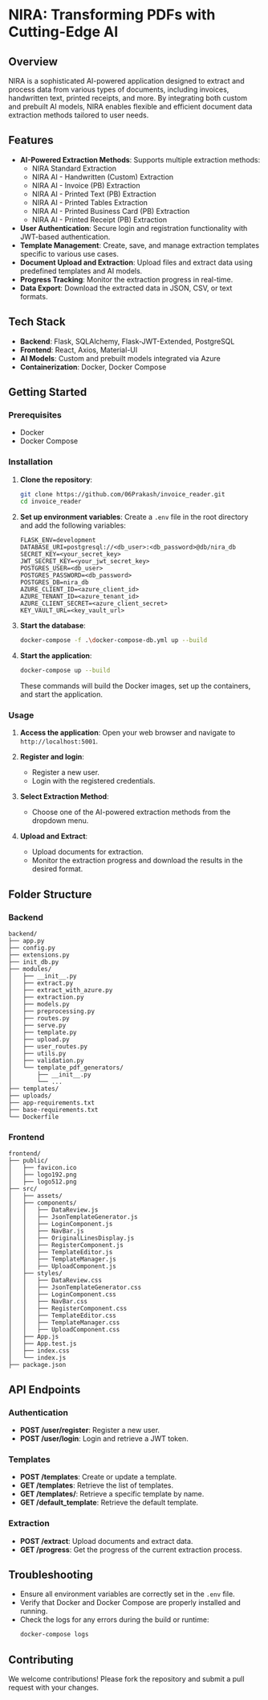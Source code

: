 # NIRA: Transforming PDFs with Cutting-Edge AI

## Overview

NIRA is a sophisticated AI-powered application designed to extract and process data from various types of documents, including invoices, handwritten text, printed receipts, and more. By integrating both custom and prebuilt AI models, NIRA enables flexible and efficient document data extraction methods tailored to user needs.

## Features

- **AI-Powered Extraction Methods**: Supports multiple extraction methods:
  - NIRA Standard Extraction
  - NIRA AI - Handwritten (Custom) Extraction
  - NIRA AI - Invoice (PB) Extraction
  - NIRA AI - Printed Text (PB) Extraction
  - NIRA AI - Printed Tables Extraction
  - NIRA AI - Printed Business Card (PB) Extraction
  - NIRA AI - Printed Receipt (PB) Extraction
- **User Authentication**: Secure login and registration functionality with JWT-based authentication.
- **Template Management**: Create, save, and manage extraction templates specific to various use cases.
- **Document Upload and Extraction**: Upload files and extract data using predefined templates and AI models.
- **Progress Tracking**: Monitor the extraction progress in real-time.
- **Data Export**: Download the extracted data in JSON, CSV, or text formats.

## Tech Stack

- **Backend**: Flask, SQLAlchemy, Flask-JWT-Extended, PostgreSQL
- **Frontend**: React, Axios, Material-UI
- **AI Models**: Custom and prebuilt models integrated via Azure
- **Containerization**: Docker, Docker Compose

## Getting Started

### Prerequisites

- Docker
- Docker Compose

### Installation

1. **Clone the repository**:
    ```bash
    git clone https://github.com/06Prakash/invoice_reader.git
    cd invoice_reader
    ```

2. **Set up environment variables**:
    Create a `.env` file in the root directory and add the following variables:
    ```plaintext
    FLASK_ENV=development
    DATABASE_URI=postgresql://<db_user>:<db_password>@db/nira_db
    SECRET_KEY=<your_secret_key>
    JWT_SECRET_KEY=<your_jwt_secret_key>
    POSTGRES_USER=<db_user>
    POSTGRES_PASSWORD=<db_password>
    POSTGRES_DB=nira_db
    AZURE_CLIENT_ID=<azure_client_id>
    AZURE_TENANT_ID=<azure_tenant_id>
    AZURE_CLIENT_SECRET=<azure_client_secret>
    KEY_VAULT_URL=<key_vault_url>
    ```

3. **Start the database**:
    ```bash
    docker-compose -f .\docker-compose-db.yml up --build
    ```

4. **Start the application**:
    ```bash
    docker-compose up --build
    ```

    These commands will build the Docker images, set up the containers, and start the application.

### Usage

1. **Access the application**:
    Open your web browser and navigate to `http://localhost:5001`.

2. **Register and login**:
    - Register a new user.
    - Login with the registered credentials.

3. **Select Extraction Method**:
    - Choose one of the AI-powered extraction methods from the dropdown menu.

4. **Upload and Extract**:
    - Upload documents for extraction.
    - Monitor the extraction progress and download the results in the desired format.

## Folder Structure

### Backend
```plaintext
backend/
├── app.py
├── config.py
├── extensions.py
├── init_db.py
├── modules/
│   ├── __init__.py
│   ├── extract.py
│   ├── extract_with_azure.py
│   ├── extraction.py
│   ├── models.py
│   ├── preprocessing.py
│   ├── routes.py
│   ├── serve.py
│   ├── template.py
│   ├── upload.py
│   ├── user_routes.py
│   ├── utils.py
│   ├── validation.py
│   └── template_pdf_generators/
│       ├── __init__.py
│       └── ...
├── templates/
├── uploads/
├── app-requirements.txt
├── base-requirements.txt
└── Dockerfile
```

### Frontend
```plaintext
frontend/
├── public/
│   ├── favicon.ico
│   ├── logo192.png
│   ├── logo512.png
├── src/
│   ├── assets/
│   ├── components/
│   │   ├── DataReview.js
│   │   ├── JsonTemplateGenerator.js
│   │   ├── LoginComponent.js
│   │   ├── NavBar.js
│   │   ├── OriginalLinesDisplay.js
│   │   ├── RegisterComponent.js
│   │   ├── TemplateEditor.js
│   │   ├── TemplateManager.js
│   │   ├── UploadComponent.js
│   ├── styles/
│   │   ├── DataReview.css
│   │   ├── JsonTemplateGenerator.css
│   │   ├── LoginComponent.css
│   │   ├── NavBar.css
│   │   ├── RegisterComponent.css
│   │   ├── TemplateEditor.css
│   │   ├── TemplateManager.css
│   │   ├── UploadComponent.css
│   ├── App.js
│   ├── App.test.js
│   ├── index.css
│   └── index.js
├── package.json
```

## API Endpoints

### Authentication

- **POST /user/register**: Register a new user.
- **POST /user/login**: Login and retrieve a JWT token.

### Templates

- **POST /templates**: Create or update a template.
- **GET /templates**: Retrieve the list of templates.
- **GET /templates/<name>**: Retrieve a specific template by name.
- **GET /default_template**: Retrieve the default template.

### Extraction

- **POST /extract**: Upload documents and extract data.
- **GET /progress**: Get the progress of the current extraction process.

## Troubleshooting

- Ensure all environment variables are correctly set in the `.env` file.
- Verify that Docker and Docker Compose are properly installed and running.
- Check the logs for any errors during the build or runtime:
    ```bash
    docker-compose logs
    ```

## Contributing

We welcome contributions! Please fork the repository and submit a pull request with your changes.

